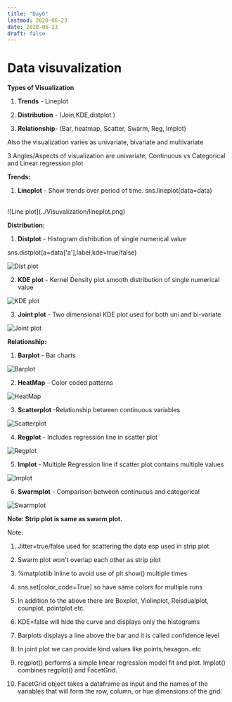 ```yaml
---
title: "Day6"
lastmod: 2020-06-23
date: 2020-06-23
draft: false
---
```

# Data visuvalization


**Types of Visualization**

1. **Trends** - Lineplot

2. **Distribution** - (Join,KDE,distplot )

3. **Relationship**- (Bar, heatmap, Scatter, Swarm, Reg, lmplot)

Also the visualization varies as univariate, bivariate and multivariate

3 Angles/Aspects of visualization are univariate, Continuous vs Categorical and Linear regression plot


**Trends:**

1. **Lineplot** - Show trends over period of time. sns.lineplot(data=data)
<br>
![Line plot](../Visuvalization/lineplot.png)

**Distribution:**

1. **Distplot** - Histogram distribution of single numerical value

sns.distplot(a=data['a'],label,kde=true/false)

![Dist plot](../Visuvalization/distplot.png)

2. **KDE plot** - Kernel Density plot smooth distribution of single numerical value

![KDE plot](../Visuvalization/KDEplot.png)

3. **Joint plot** -  Two dimensional KDE plot used for both uni and bi-variate

![Joint plot](../Visuvalization/jointplot.png)

**Relationship:**

1. **Barplot** - Bar charts

![Barplot](../Visuvalization/barplot.png)

2. **HeatMap** - Color coded patterns

![HeatMap](../Visuvalization/heatmap.png)

3. **Scatterplot** -Relationship between continuous variables

![Scatterplot](../Visuvalization/scatterplot.png)

4. **Regplot** - Includes regression line in scatter plot

![Regplot](../Visuvalization/regplot.png)

5. **lmplot** - Multiple Regression line if scatter plot contains multiple values

![lmplot](../Visuvalization/lmplot.png)

6. **Swarmplot** - Comparison between continuous and categorical

![Swarmplot](../Visuvalization/swarmplot.png)

**Note: Strip plot is same as swarm plot.**



Note:

1. Jitter=true/false used for scattering the data esp used in strip plot

2. Swarm plot won't overlap each other as strip plot

3. %matplotlib inline to avoid use of plt.show() multiple times

4. sns.set[color_code=True] so have same colors for multiple runs

5. In addition to the above there are Boxplot, Violinplot, Reisdualplot, counplot. pointplot etc.

6. KDE=false will hide the curve and displays only the histograms

7. Barplots displays a line above the bar and it is called confidence level

8. In joint plot we can provide kind values like points,hexagon..etc

9. regplot() performs a simple linear regression model fit and plot. lmplot() combines regplot() and FacetGrid.

10. FacetGrid object takes a dataframe as input and the names of the variables that will form the row, column, or hue dimensions of the grid.
